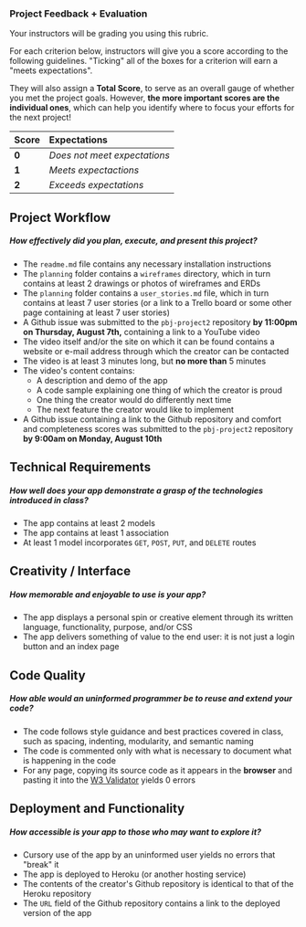 ### Project Feedback + Evaluation

Your instructors will be grading you using this rubric.

For each criterion below, instructors will give you a score according to the following guidelines. "Ticking" all of the boxes for a criterion will earn a "meets expectations".

They will also assign a **Total Score**, to serve as an overall gauge of whether you met the project goals. However, __the more important scores are the individual ones__, which can help you identify where to focus your efforts for the next project!

| Score | Expectations |
| :---- | :----------- |
| **0** | _Does not meet expectations_ |
| **1** | _Meets expectactions_ |
| **2** | _Exceeds expectations_ |

## Project Workflow
##### How effectively did you plan, execute, and present this project?
- The `readme.md` file contains any necessary installation instructions
- The `planning` folder contains a `wireframes` directory, which in turn contains at least 2 drawings or photos of wireframes and ERDs
- The `planning` folder contains a `user_stories.md` file, which in turn contains at least 7 user stories (or a link to a Trello board or some other page containing at least 7 user stories)
- A Github issue was submitted to the `pbj-project2` repository **by 11:00pm on Thursday, August 7th,** containing a link to a YouTube video
- The video itself and/or the site on which it can be found contains a website or e-mail address through which the creator can be contacted
- The video is at least 3 minutes long, but **no more than** 5 minutes
- The video's content contains:
  - A description and demo of the app
  - A code sample explaining one thing of which the creator is proud
  - One thing the creator would do differently next time
  - The next feature the creator would like to implement
- A Github issue containing a link to the Github repository and comfort and completeness scores was submitted to the `pbj-project2` repository **by 9:00am on Monday, August 10th**

## Technical Requirements
##### How well does your app demonstrate a grasp of the technologies introduced in class? 
- The app contains at least 2 models
- The app contains at least 1 association
- At least 1 model incorporates `GET`, `POST`, `PUT`, and `DELETE` routes 

## Creativity / Interface
##### How memorable and enjoyable to use is your app?
- The app displays a personal spin or creative element through its written language, functionality, purpose, and/or CSS
- The app delivers something of value to the end user: it is not just a login button and an index page

## Code Quality
##### How able would an uninformed programmer be to reuse and extend your code?
- The code follows style guidance and best practices covered in class, such as spacing, indenting, modularity, and semantic naming
- The code is commented only with what is necessary to document what is happening in the code
- For any page, copying its source code as it appears in the **browser** and pasting it into the [W3 Validator](http://validator.w3.org) yields 0 errors

## Deployment and Functionality
##### How accessible is your app to those who may want to explore it?
- Cursory use of the app by an uninformed user yields no errors that "break" it
- The app is deployed to Heroku (or another hosting service)
- The contents of the creator's Github repository is identical to that of the Heroku repository
- The `URL` field of the Github repository contains a link to the deployed version of the app
